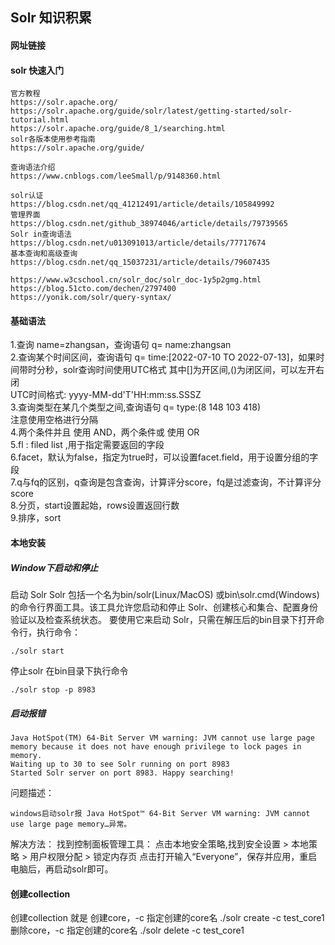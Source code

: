 ## Solr 知识积累

#### 网址链接
#### solr 快速入门
````
官方教程
https://solr.apache.org/
https://solr.apache.org/guide/solr/latest/getting-started/solr-tutorial.html
https://solr.apache.org/guide/8_1/searching.html
solr各版本使用参考指南
https://solr.apache.org/guide/

查询语法介绍
https://www.cnblogs.com/leeSmall/p/9148360.html

solr认证
https://blog.csdn.net/qq_41212491/article/details/105849992
管理界面
https://blog.csdn.net/github_38974046/article/details/79739565
Solr in查询语法
https://blog.csdn.net/u013091013/article/details/77717674
基本查询和高级查询
https://blog.csdn.net/qq_15037231/article/details/79607435

https://www.w3cschool.cn/solr_doc/solr_doc-1y5p2gmg.html
https://blog.51cto.com/dechen/2797400
https://yonik.com/solr/query-syntax/
````

#### 基础语法
1.查询 name=zhangsan，查询语句 q= name:zhangsan  
2.查询某个时间区间，查询语句 q= time:[2022-07-10 TO 2022-07-13]，如果时间带时分秒，solr查询时间使用UTC格式
其中[]为开区间,()为闭区间，可以左开右闭  
UTC时间格式: yyyy-MM-dd'T'HH:mm:ss.SSSZ  
3.查询类型在某几个类型之间,查询语句 q= type:(8 148 103 418)  
注意使用空格进行分隔  
4.两个条件并且 使用 AND，两个条件或 使用 OR  
5.fl : filed list ,用于指定需要返回的字段  
6.facet，默认为false，指定为true时，可以设置facet.field，用于设置分组的字段  
7.q与fq的区别，q查询是包含查询，计算评分score，fq是过滤查询，不计算评分score  
8.分页，start设置起始，rows设置返回行数  
9.排序，sort  

#### 本地安装
##### Window下启动和停止
启动 Solr
Solr 包括一个名为bin/solr(Linux/MacOS) 或bin\solr.cmd(Windows)的命令行界面工具。该工具允许您启动和停止 Solr、创建核心和集合、配置身份验证以及检查系统状态。
要使用它来启动 Solr，只需在解压后的bin目录下打开命令行，执行命令：
````
./solr start
````
停止solr
在bin目录下执行命令
````
./solr stop -p 8983
````

##### 启动报错
````
Java HotSpot(TM) 64-Bit Server VM warning: JVM cannot use large page memory because it does not have enough privilege to lock pages in memory.
Waiting up to 30 to see Solr running on port 8983
Started Solr server on port 8983. Happy searching!
````
问题描述：
````
windows启动solr报 Java HotSpot™ 64-Bit Server VM warning: JVM cannot use large page memory…异常。
````
解决方法：
找到控制面板管理工具：
点击本地安全策略,找到安全设置 > 本地策略 > 用户权限分配 > 锁定内存页
点击打开输入“Everyone”，保存并应用，重启电脑后，再启动solr即可。

#### 创建collection
创建collection 就是 创建core，-c 指定创建的core名
 ./solr create -c test_core1
删除core，-c 指定创建的core名
./solr delete -c test_core1
